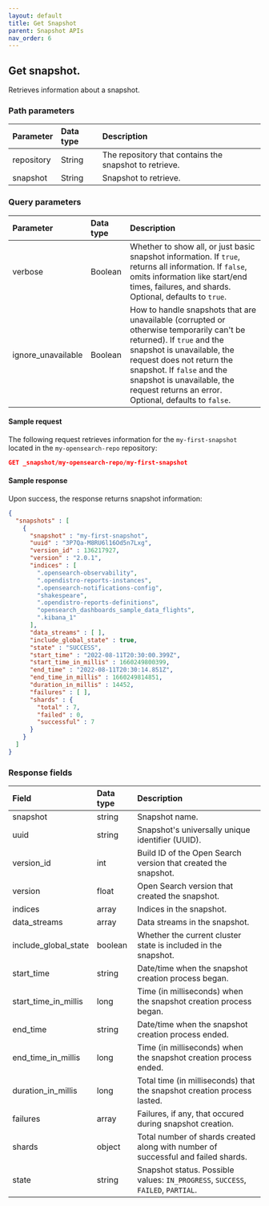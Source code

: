 ```yaml
---
layout: default
title: Get Snapshot
parent: Snapshot APIs
nav_order: 6
---
```


## Get snapshot.

Retrieves information about a snapshot.

### Path parameters

| Parameter | Data type | Description |
| :--- | :--- | :--- |
| repository | String | The repository that contains the snapshot to retrieve. |
| snapshot | String | Snapshot to retrieve.

### Query parameters

| Parameter | Data type | Description | 
:--- | :--- | :---
| verbose | Boolean | Whether to show all, or just basic snapshot information. If `true`, returns all information. If `false`, omits information like start/end times, failures, and shards. Optional, defaults to `true`.|
| ignore_unavailable | Boolean | How to handle snapshots that are unavailable (corrupted or otherwise temporarily can't be returned). If `true` and the snapshot is unavailable, the request does not return the snapshot. If `false` and the snapshot is unavailable, the request returns an error. Optional, defaults to `false`.|

#### Sample request

The following request retrieves information for the `my-first-snapshot` located in the `my-opensearch-repo` repository:

````json
GET _snapshot/my-opensearch-repo/my-first-snapshot
````

#### Sample response

Upon success, the response returns snapshot information:

````json
{
  "snapshots" : [
    {
      "snapshot" : "my-first-snapshot",
      "uuid" : "3P7Qa-M8RU6l16Od5n7Lxg",
      "version_id" : 136217927,
      "version" : "2.0.1",
      "indices" : [
        ".opensearch-observability",
        ".opendistro-reports-instances",
        ".opensearch-notifications-config",
        "shakespeare",
        ".opendistro-reports-definitions",
        "opensearch_dashboards_sample_data_flights",
        ".kibana_1"
      ],
      "data_streams" : [ ],
      "include_global_state" : true,
      "state" : "SUCCESS",
      "start_time" : "2022-08-11T20:30:00.399Z",
      "start_time_in_millis" : 1660249800399,
      "end_time" : "2022-08-11T20:30:14.851Z",
      "end_time_in_millis" : 1660249814851,
      "duration_in_millis" : 14452,
      "failures" : [ ],
      "shards" : {
        "total" : 7,
        "failed" : 0,
        "successful" : 7
      }
    }
  ]
}
````
### Response fields

| Field | Data type | Description |
| :--- | :--- | :--- | 
| snapshot | string | Snapshot name. |
| uuid | string | Snapshot's universally unique identifier (UUID). |
| version_id | int | Build ID of the Open Search version that created the snapshot. |
| version | float | Open Search version that created the snapshot. |
| indices | array | Indices in the snapshot. |
| data_streams | array | Data streams in the snapshot. |
| include_global_state | boolean | Whether the current cluster state is included in the snapshot. |
| start_time | string | Date/time when the snapshot creation process began. |
| start_time_in_millis | long | Time (in milliseconds) when the snapshot creation process began. |
| end_time | string | Date/time when the snapshot creation process ended. |
| end_time_in_millis | long | Time (in milliseconds) when the snapshot creation process ended. |
| duration_in_millis | long | Total time (in milliseconds) that the snapshot creation process lasted. |
| failures | array | Failures, if any, that occured during snapshot creation. |
| shards | object | Total number of shards created along with number of successful and failed shards. |
| state | string | Snapshot status. Possible values: `IN_PROGRESS`, `SUCCESS`, `FAILED`, `PARTIAL`. |